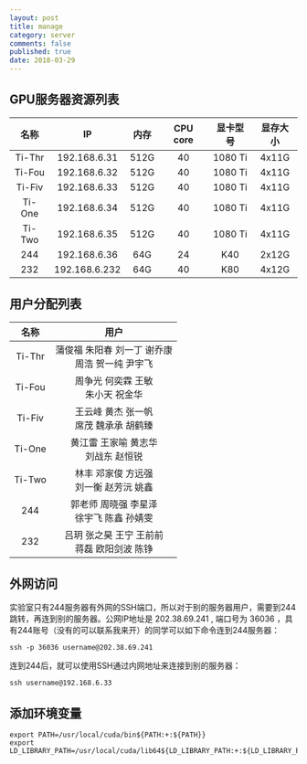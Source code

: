 ```yaml
---
layout: post
title: manage
category: server
comments: false
published: true
date: 2018-03-29
---
```


## GPU服务器资源列表

| 名称 | IP | 内存 |CPU core|显卡型号|显存大小|
|:----:|:----:|:----:|:-------:|:-------:|:-------:|
|Ti-Thr|192.168.6.31|512G|40|1080 Ti|4x11G|
|Ti-Fou|192.168.6.32|512G|40|1080 Ti|4x11G|
|Ti-Fiv|192.168.6.33|512G|40|1080 Ti|4x11G|
|Ti-One|192.168.6.34|512G|40|1080 Ti|4x11G|
|Ti-Two|192.168.6.35|512G|40|1080 Ti|4x11G|
|244|192.168.6.36|64G|24|K40|2x12G|
|232|192.168.6.232|64G|40|K80|4x12G|


## 用户分配列表

| 名称 | 用户 |
|:----:|:----:|
|Ti-Thr|蒲俊福 朱阳春 刘一丁 谢乔康 <br>周浩 贺一纯 尹宇飞|
|Ti-Fou|周争光 何奕霖 王敏 <br>朱小天 祝金华|
|Ti-Fiv|王云峰 黄杰 张一帆 <br>席茂 魏承承 胡鹤臻|
|Ti-One|黄江雷 王家喻 黄志华 <br>刘战东 赵恒锐|
|Ti-Two|林丰 邓家俊 方远强 <br>刘一衡 赵芳沅 姚鑫|
|244|郭老师 周晓强 李星泽 <br>徐宇飞 陈鑫 孙婧雯|
|232|吕玥 张之昊 王宁 王前前 <br>蒋磊 欧阳剑波 陈铮|


## 外网访问
实验室只有244服务器有外网的SSH端口，所以对于别的服务器用户，需要到244跳转，再连到别的服务器。公网IP地址是 202.38.69.241 , 端口号为 36036 ，具有244账号（没有的可以联系我来开）的同学可以如下命令连到244服务器：
```
ssh -p 36036 username@202.38.69.241
```
连到244后，就可以使用SSH通过内网地址来连接到别的服务器：
```
ssh username@192.168.6.33
```


## 添加环境变量
```
export PATH=/usr/local/cuda/bin${PATH:+:${PATH}}
export LD_LIBRARY_PATH=/usr/local/cuda/lib64${LD_LIBRARY_PATH:+:${LD_LIBRARY_PATH}}
```
